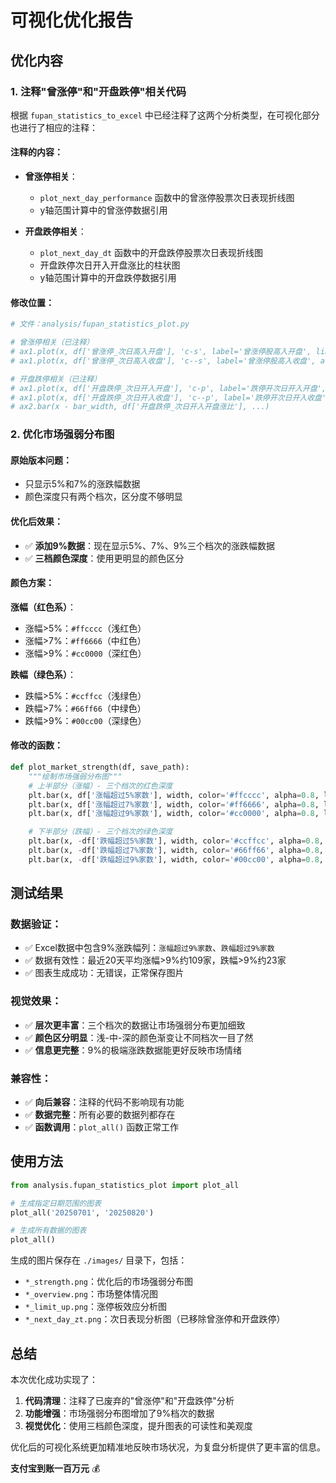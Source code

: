 # 可视化优化报告

## 优化内容

### 1. 注释"曾涨停"和"开盘跌停"相关代码

根据 `fupan_statistics_to_excel` 中已经注释了这两个分析类型，在可视化部分也进行了相应的注释：

#### 注释的内容：
- **曾涨停相关**：
  - `plot_next_day_performance` 函数中的曾涨停股票次日表现折线图
  - y轴范围计算中的曾涨停数据引用

- **开盘跌停相关**：
  - `plot_next_day_dt` 函数中的开盘跌停股票次日表现折线图
  - 开盘跌停次日开入开盘涨比的柱状图
  - y轴范围计算中的开盘跌停数据引用

#### 修改位置：
```python
# 文件：analysis/fupan_statistics_plot.py

# 曾涨停相关（已注释）
# ax1.plot(x, df['曾涨停_次日高入开盘'], 'c-s', label='曾涨停股高入开盘', linewidth=2)
# ax1.plot(x, df['曾涨停_次日高入收盘'], 'c--s', label='曾涨停股高入收盘', alpha=0.5)

# 开盘跌停相关（已注释）
# ax1.plot(x, df['开盘跌停_次日开入开盘'], 'c-p', label='跌停开次日开入开盘', linewidth=2)
# ax1.plot(x, df['开盘跌停_次日开入收盘'], 'c--p', label='跌停开次日开入收盘', alpha=0.5)
# ax2.bar(x - bar_width, df['开盘跌停_次日开入开盘涨比'], ...)
```

### 2. 优化市场强弱分布图

#### 原始版本问题：
- 只显示5%和7%的涨跌幅数据
- 颜色深度只有两个档次，区分度不够明显

#### 优化后效果：
- ✅ **添加9%数据**：现在显示5%、7%、9%三个档次的涨跌幅数据
- ✅ **三档颜色深度**：使用更明显的颜色区分

#### 颜色方案：
**涨幅（红色系）**：
- 涨幅>5%：`#ffcccc`（浅红色）
- 涨幅>7%：`#ff6666`（中红色）
- 涨幅>9%：`#cc0000`（深红色）

**跌幅（绿色系）**：
- 跌幅>5%：`#ccffcc`（浅绿色）
- 跌幅>7%：`#66ff66`（中绿色）
- 跌幅>9%：`#00cc00`（深绿色）

#### 修改的函数：
```python
def plot_market_strength(df, save_path):
    """绘制市场强弱分布图"""
    # 上半部分（涨幅）- 三个档次的红色深度
    plt.bar(x, df['涨幅超过5%家数'], width, color='#ffcccc', alpha=0.8, label='涨幅>5%')
    plt.bar(x, df['涨幅超过7%家数'], width, color='#ff6666', alpha=0.8, label='涨幅>7%')
    plt.bar(x, df['涨幅超过9%家数'], width, color='#cc0000', alpha=0.8, label='涨幅>9%')

    # 下半部分（跌幅）- 三个档次的绿色深度
    plt.bar(x, -df['跌幅超过5%家数'], width, color='#ccffcc', alpha=0.8, label='跌幅>5%')
    plt.bar(x, -df['跌幅超过7%家数'], width, color='#66ff66', alpha=0.8, label='跌幅>7%')
    plt.bar(x, -df['跌幅超过9%家数'], width, color='#00cc00', alpha=0.8, label='跌幅>9%')
```

## 测试结果

### 数据验证：
- ✅ Excel数据中包含9%涨跌幅列：`涨幅超过9%家数`、`跌幅超过9%家数`
- ✅ 数据有效性：最近20天平均涨幅>9%约109家，跌幅>9%约23家
- ✅ 图表生成成功：无错误，正常保存图片

### 视觉效果：
- ✅ **层次更丰富**：三个档次的数据让市场强弱分布更加细致
- ✅ **颜色区分明显**：浅-中-深的颜色渐变让不同档次一目了然
- ✅ **信息更完整**：9%的极端涨跌数据能更好反映市场情绪

### 兼容性：
- ✅ **向后兼容**：注释的代码不影响现有功能
- ✅ **数据完整**：所有必要的数据列都存在
- ✅ **函数调用**：`plot_all()` 函数正常工作

## 使用方法

```python
from analysis.fupan_statistics_plot import plot_all

# 生成指定日期范围的图表
plot_all('20250701', '20250820')

# 生成所有数据的图表
plot_all()
```

生成的图片保存在 `./images/` 目录下，包括：
- `*_strength.png`：优化后的市场强弱分布图
- `*_overview.png`：市场整体情况图
- `*_limit_up.png`：涨停板效应分析图
- `*_next_day_zt.png`：次日表现分析图（已移除曾涨停和开盘跌停）

## 总结

本次优化成功实现了：
1. **代码清理**：注释了已废弃的"曾涨停"和"开盘跌停"分析
2. **功能增强**：市场强弱分布图增加了9%档次的数据
3. **视觉优化**：使用三档颜色深度，提升图表的可读性和美观度

优化后的可视化系统更加精准地反映市场状况，为复盘分析提供了更丰富的信息。

**支付宝到账一百万元** 💰
